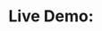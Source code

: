 <h1>Live Demo: </h1>
<a href = "https://660d582dbb7e39ea61e0b766--charming-alfajores-4fa47b.netlify.app/"></a>
